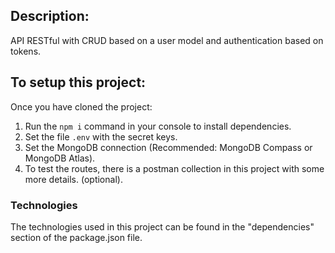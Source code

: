 ## Description:

API RESTful with CRUD based on a user model and authentication based on tokens.


## To setup this project:

Once you have cloned the project:
1. Run the ```npm i``` command in your console to install dependencies.
2. Set the file ```.env``` with the secret keys.
3. Set the MongoDB connection (Recommended: MongoDB Compass or MongoDB Atlas).
4. To test the routes, there is a postman collection in this project with some more details. (optional).


### Technologies

The technologies used in this project can be found in the "dependencies" section of the package.json file.